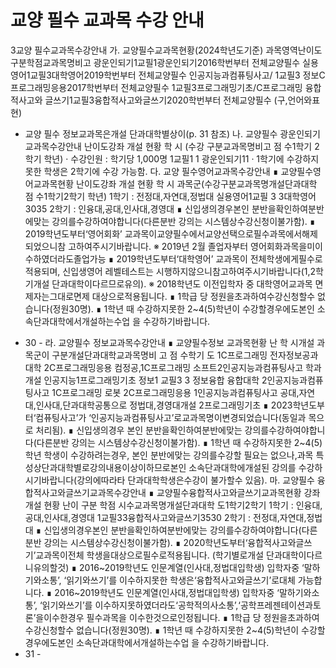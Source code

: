 # 교양 필수 교과목 수강 안내

3교양 필수교과목수강안내
가. 교양필수교과목현황(2024학년도기준)
과목영역난이도구분학점교과목명비고
광운인되기1교필1광운인되기2016학번부터 전체교양필수
실용영어1교필3대학영어2019학번부터 전체교양필수
인공지능과컴퓨팅사고/
1교필3
정보C프로그래밍응용2017학번부터 전체교양필수
1교필3프로그래밍기초/C프로그래밍
융합적사고와
글쓰기1교필3융합적사고와글쓰기2020학번부터 전체교양필수
(구,언어와표현)
* 교양 필수 정보교과목은개설 단과대학별상이(p. 31 참조)
나. 교양필수 광운인되기교과목수강안내
난이도강좌 개설 현황
학 시
(수강 구분교과목명비고
점 수1학기 2학기
학년)
· 수강인원 : 학기당 1,000명
1교필1 1 광운인되기11
· 1학기에 수강하지 못한 학생은 2학기에 수강 가능함.
다. 교양 필수영어교과목수강안내
∎ 교양필수영어교과목현황
난이도강좌 개설 현황
학 시
과목군(수강구분교과목명개설단과대학
점 수1학기2학기
학년)
1학기 : 전정대,자연대,정법대
실용영어1교필 3 3대학영어3035
2학기 : 인융대,공대,인사대,경영대
∎ 신입생의경우본인 분반을확인하여분반에맞는 강의를수강하여야합니다(다른분반 강의는
시스템상수강신청이불가함).
∎ 2019학년도부터‘영어회화’ 교과목이교양필수에서교양선택으로필수과목에서해제되었으니참
고하여주시기바랍니다. ※ 2019년 2월 졸업자부터 영어회화과목을미이수하였더라도졸업가능
∎ 2019학년도부터‘대학영어’ 교과목이 전체학생에게필수로적용되며, 신입생영어 레벨테스트는
시행하지않으니참고하여주시기바랍니다(1,2학기개설 단과대학이다르므로유의).
※ 2018학년도 이전입학자 중 대학영어교과목 면제자는그대로면제 대상으로적용됩니다.
∎ 1학급 당 정원을초과하여수강신청할수 없습니다(정원30명).
∎ 1학년 때 수강하지못한 2~4(5)학년이 수강할경우에도본인 소속단과대학에서개설하는수업
을 수강하기바랍니다.
- 30 -
라. 교양필수 정보교과목수강안내
∎ 교양필수정보 교과목현황
난
학 시개설
과목군이 구분개설단과대학교과목명비 고
점 수학기
도
1C프로그래밍
전자정보공과대학
2C프로그래밍응용
컴정공,1C프로그래밍
소프트2인공지능과컴퓨팅사고
학과 개설
인공지능1프로그래밍기초
정보1 교필3 3
정보융합
융합대학
2인공지능과컴퓨팅사고
1C프로그래밍
로봇
2C프로그래밍응용
1인공지능과컴퓨팅사고
공대,자연대,인사대,단과대학공통으로
정법대,경영대개설
2프로그래밍기초
∎ 2023학년도부터‘컴퓨팅사고’가 ‘인공지능과컴퓨팅사고’로교과목명이변경되었습니다(동일과
목으로 처리됨).
∎ 신입생의경우 본인 분반을확인하여분반에맞는 강의를수강하여야합니다(다른분반 강의는
시스템상수강신청이불가함).
∎ 1학년 때 수강하지못한 2~4(5)학년 학생이 수강하려는경우, 본인 분반에맞는 강의를수강할
필요는 없으나,과목 특성상단과대학별로강의내용이상이하므로본인 소속단과대학에개설된
강의를 수강하시기바랍니다(강의에따라타 단과대학학생은수강이 불가할수 있음).
마. 교양필수 융합적사고와글쓰기교과목수강안내
∎ 교양필수융합적사고와글쓰기교과목현황
강좌 개설 현황
난이
구분 학점 시수교과목명개설단과대학
도1학기2학기
1학기 : 인융대,공대,인사대,경영대
1교필33융합적사고와글쓰기3530
2학기 : 전정대,자연대,정법대
∎ 신입생의경우본인 분반을확인하여분반에맞는 강의를수강하여야합니다(다른분반 강의는
시스템상수강신청이불가함).
∎ 2020학년도부터‘융합적사고와글쓰기’교과목이전체 학생을대상으로필수로적용됩니다.
(학기별로개설 단과대학이다르니유의할것)
∎ 2016~2019학년도 인문계열(인사대,정법대입학생) 입학자중 ‘말하기와소통’, ‘읽기와쓰기’를
이수하지못한 학생은‘융합적사고와글쓰기’로대체 가능합니다.
∎ 2016~2019학년도 인문계열(인사대,정법대입학생) 입학자중 ‘말하기와소통’, ‘읽기와쓰기’를
이수하지못하였더라도‘공학적의사소통’,‘공학프레젠테이션과토론’을이수한경우 필수과목을
이수한것으로인정됩니다.
∎ 1학급 당 정원을초과하여수강신청할수 없습니다(정원30명).
∎ 1학년 때 수강하지못한 2~4(5)학년이 수강할경우에도본인 소속단과대학에서개설하는수업
을 수강하기바랍니다.
- 31 -

